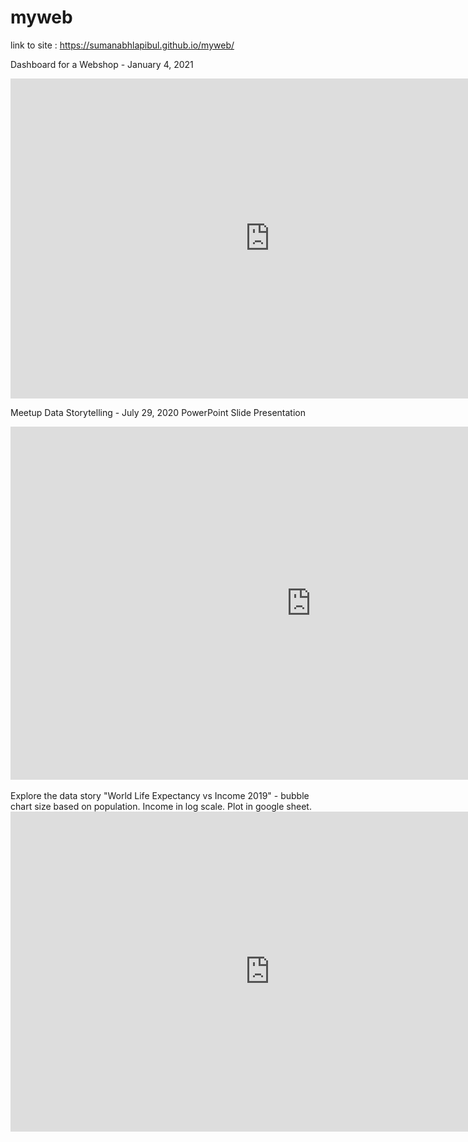 # myweb

link to site : https://sumanabhlapibul.github.io/myweb/
<br>

Dashboard for a Webshop - January 4, 2021
<iframe width="830" height="512" seamless frameborder="0" scrolling="no" src="https://docs.google.com/spreadsheets/d/e/2PACX-1vQU76xnz1HKZg-D35x0a4cdlkgEak2GxjiQ-Ay3UVEe1Da9REWOl3Vihq-RlNlmjSfTap9kRHhnUtPM/pubhtml?gid=842839829&amp;single=true&amp;widget=true&amp;headers=false"></iframe>
<br>

Meetup Data Storytelling - July 29, 2020  PowerPoint Slide Presentation

<iframe src="https://onedrive.live.com/embed?cid=B7FB8D845C600B20&amp;resid=B7FB8D845C600B20%213979&amp;authkey=AKkWaG_iLT-Suu4&amp;em=2&amp;wdAr=1.7777777777777777" width="962px" height="565px" frameborder="0">This is an embedded <a target="_blank" href="https://office.com">Microsoft Office</a> presentation, powered by <a target="_blank" href="https://office.com/webapps">Office</a>.</iframe>

<br>
<br>
Explore the data story  "World Life Expectancy vs Income 2019" - bubble chart size based on population. Income in log scale. Plot in google sheet.
<br>
<iframe width="830" height="512" seamless frameborder="0" scrolling="no" src="https://docs.google.com/spreadsheets/d/e/2PACX-1vRPox3wC06hCx5P41_q43hjwU_L5r8Nc54Q2IRGrYityuLkvYe13iry8P-2W_uiBD18K1i1wKX3kOgp/pubchart?oid=1597631781&amp;format=interactive"></iframe>
<br>

